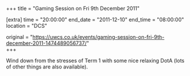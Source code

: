+++
title = "Gaming Session on Fri 9th December 2011"

[extra]
time = "20:00:00"
end_date = "2011-12-10"
end_time = "08:00:00"
location = "DCS"

original = "https://uwcs.co.uk/events/gaming-session-on-fri-9th-december-2011-1474489056737/"    
+++

Wind down from the stresses of Term 1 with some nice relaxing DotA (lots of other things are also available).


